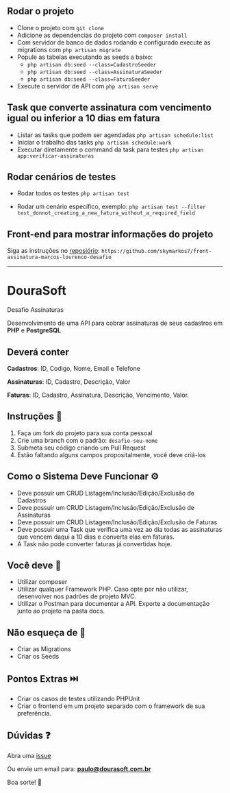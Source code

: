 ## Rodar o projeto
- Clone o projeto com `git clone`  
- Adicione as dependencias do projeto com `composer install`
- Com servidor de banco de dados rodando e configurado execute as migrations com `php artisan migrate`
- Popule as tabelas executando as seeds a baixo:
    - `php artisan db:seed --class=CadastroSeeder`
    - `php artisan db:seed --class=AssinaturaSeeder`
    - `php artisan db:seed --class=FaturaSeeder`
- Execute o servidor de API com `php artisan serve`   

## Task que converte assinatura com vencimento igual ou inferior a 10 dias em fatura
- Listar as tasks que podem ser agendadas `php artisan schedule:list`
- Iniciar o trabalho das tasks `php artisan schedule:work`
- Executar diretamente o command da task para testes `php artisan app:verificar-assinaturas`

## Rodar cenários de testes
 - Rodar todos os testes `php artisan test`

 - Rodar um cenário específico, exemplo: `php artisan test --filter test_donnot_creating_a_new_fatura_without_a_required_field`

## Front-end para mostrar informações do projeto
Siga as instruções no [reposiório](https://github.com/skymarkos7/front-assinatura-marcos-lourenco-desafio): `https://github.com/skymarkos7/front-assinatura-marcos-lourenco-desafio`

<hr>

# DouraSoft

Desafio Assinaturas

Desenvolvimento de uma API para cobrar assinaturas de seus cadastros em **PHP** e **PostgreSQL**

## Deverá conter
**Cadastros**: ID, Codigo, Nome, Email e Telefone

**Assinaturas**: ID, Cadastro, Descrição, Valor

**Faturas**: ID, Cadastro, Assinatura, Descrição, Vencimento, Valor.

## Instruções 🌄

1. Faça um fork do projeto para sua conta pessoal
2. Crie uma branch com o padrão: `desafio-seu-nome`
3. Submeta seu código criando um Pull Request
4. Estão faltando alguns campos propositalmente, você deve criá-los

## Como o Sistema Deve Funcionar ⚙️
 - Deve possuir um CRUD Listagem/Inclusão/Edição/Exclusão de Cadastros
 - Deve possuir um CRUD Listagem/Inclusão/Edição/Exclusão de Assinaturas
 - Deve possuir um CRUD Listagem/Inclusão/Edição/Exclusão de Faturas
 - Deve possuir uma Task que verifica uma vez ao dia todas as assinaturas que vencem daqui a 10 dias e converta elas em faturas.
 - A Task não pode converter faturas já convertidas hoje.
 
## Você deve 🧯
- Utilizar composer
- Utilizar qualquer Framework PHP. Caso opte por não utilizar, desenvolver nos padrões de projeto MVC.
- Utilizar o Postman para documentar a API. Exporte a documentação junto ao projeto na pasta docs.

## Não esqueça de 📆
- Criar as Migrations
- Criar os Seeds

## Pontos Extras ⏭️
- Criar os casos de testes utilizando PHPUnit
- Criar o frontend em um projeto separado com o framework de sua preferência.

## Dúvidas ❓

Abra uma [issue](https://github.com/dourasoft/desafio-assinaturas/issues/new)

Ou envie um email para: **paulo@dourasoft.com.br**

Boa sorte! 💪
